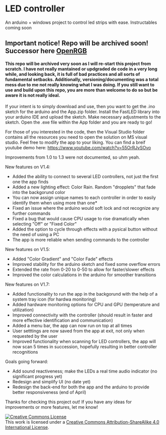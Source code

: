 # LED controller
An arduino + windows project to control led strips with ease. Instructables coming soon

## Important notice! Repo will be archived soon! Successor here [OpenRGB](http://www.github.com/Dany_Boy55/OpenRGB.git)
#### This repo will be archived very soon as I will re-start this project from scratch. I have not really mantained or updgraded de code in a very long while, and looking back, it is full of bad practices and all sorts of fundamental setbacks. Additionally, versioning/documenting was a total mess due to me not really knowing what I was doing. If you still want to use and build upon this repo, you are more than welcome  to do so but be aware it is not really ideal. 

If your intent is to simply download and use, then you want to get the .ino sketch for the arduino and the App.zip folder. 
Install the FastLED library into your arduino IDE and upload the sketch. Make necessary adjustments to the sketch.
Open the .exe file within the App folder and you are ready to go!

For those of you interested in the code, then the Visual Studio folder contains all the resources you need to open the solution on MS visual studio. Feel free to modify the app to your liking. You can find a breif youtube demo here: https://www.youtube.com/watch?v=55OrRJvSOvo

Improvements from 1.0 to 1.3 were not documented, so uhm yeah. 

New features on V1.4:                                                                                                 
* Added the ability to connect to several LED controllers, not just the first one the app finds
* Added a new lighting effect: Color Rain. Random "dropplets" that fade into the backgorund color
* You can now assign unique names to each controller in order to easily identify them when using more than one*
* Fixed an issue where the arduino would soft lock and not recognize any further commands
* Fixed a bug that would cause CPU usage to rise dramatically when selecting "Off" or "Fixed Color"
* Added the option to cycle through effects with a pysical button without the need of using a PC
* The app is more reliable when sending commands to the controller

New features on V1.5:
* Added "Color Gradient" and "Color Fade" effects
* Improved stability for the arduino sketch and fixed some overflow errors
* Extended the rate from 0-20 to 0-50 to allow for faster/slower effects
* Improved the color calculations in the arduino for smoother transitions

New features on V1.7:
* Added functionality to run the app in the backgorund with the help of a system tray icon (for hardwa monitoring)
* Added hardware monitoring options for CPU and GPU (temperature and utilization)
* Improved connectivity with the controller (should result in faster and more effective identification and communication)
* Added a menu bar, the app can now run on top at all times
* User setttings are now saved from the app at exit, not only when requested by the user
* Improved functionality when scanning for LED controllers, the app will now scan 5 times in succession, hopefully resulting in better controller recognitions

Goals going forward:
* Add sound reactiveness; make the LEDs a real time audio indicator (no significant progress yet)
* Redesign and simplify UI (no date yet)
* Redesign the back-end for both the app and the arduino to provide better responsiveness (end of April)

Thanks for checking this project out! If you have any ideas for improvements or more features, let me know!

<a rel="license" href="http://creativecommons.org/licenses/by-sa/4.0/"><img alt="Creative Commons License" style="border-width:0" src="https://i.creativecommons.org/l/by-sa/4.0/88x31.png" /></a><br />This work is licensed under a <a rel="license" href="http://creativecommons.org/licenses/by-sa/4.0/">Creative Commons Attribution-ShareAlike 4.0 International License</a>.
